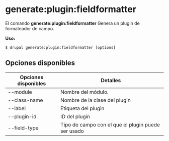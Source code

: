 # generate:plugin:fieldformatter
El comando **generate:plugin:fieldformatter** Genera un plugin de formateador de campo.

**Uso:**
```
$ drupal generate:plugin:fieldformatter [options] 
```

## Opciones disponibles
Opciones disponibles | Detalles
-------|-------------
--module | Nombre del módulo.
--class-name | Nombre de la clase del plugin
--label | Etiqueta del plugin
--plugin-id | ID del plugin
--field-type | Tipo de campo con el que el plugin puede ser usado

